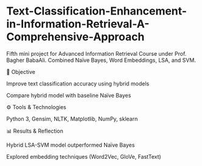 # Text-Classification-Enhancement-in-Information-Retrieval-A-Comprehensive-Approach
Fifth mini project for Advanced Information Retrieval Course under Prof. Bagher BabaAli. Combined Naïve Bayes, Word Embeddings, LSA, and SVM.

🎯 Objective

Improve text classification accuracy using hybrid models

Compare hybrid model with baseline Naïve Bayes

⚙️ Tools & Technologies

Python 3, Gensim, NLTK, Matplotlib, NumPy, sklearn

📊 Results & Reflection

Hybrid LSA-SVM model outperformed Naïve Bayes

Explored embedding techniques (Word2Vec, GloVe, FastText)
